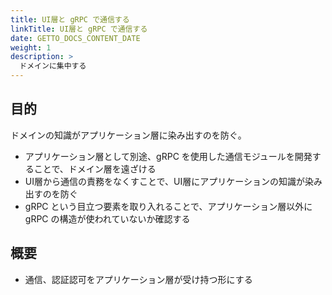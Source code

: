 ```yaml
---
title: UI層と gRPC で通信する
linkTitle: UI層と gRPC で通信する
date: GETTO_DOCS_CONTENT_DATE
weight: 1
description: >
  ドメインに集中する
---
```


## 目的

ドメインの知識がアプリケーション層に染み出すのを防ぐ。

- アプリケーション層として別途、gRPC を使用した通信モジュールを開発することで、ドメイン層を遠ざける
- UI層から通信の責務をなくすことで、UI層にアプリケーションの知識が染み出すのを防ぐ
- gRPC という目立つ要素を取り入れることで、アプリケーション層以外に gRPC の構造が使われていないか確認する


## 概要

- 通信、認証認可をアプリケーション層が受け持つ形にする
